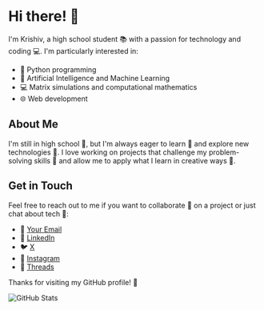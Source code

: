 # Hi there! 👋

I'm Krishiv, a high school student 📚 with a passion for technology and coding 💻. I'm particularly interested in:

- 🐍 Python programming
- 🤖 Artificial Intelligence and Machine Learning
- 💻 Matrix simulations and computational mathematics
- 🌐 Web development

## About Me

I'm still in high school 🎒, but I'm always eager to learn 📖 and explore new technologies 🚀. I love working on projects that challenge my problem-solving skills 🧠 and allow me to apply what I learn in creative ways 🎨.

## Get in Touch

Feel free to reach out to me if you want to collaborate 🤝 on a project or just chat about tech 💬:

- 📧 [Your Email](krishivs789@gmail.com)
- 💼 [LinkedIn](https://www.linkedin.com/in/your-profile)
- 🐦 [X](https://x.com/KrishivS196935/)
- 📸 [Instagram](https://www.instagram.com/krishivs789/)
- 🧵 [Threads](https://www.threads.net/@krishivs789)

Thanks for visiting my GitHub profile! 🙌

![GitHub Stats](https://github-readme-stats.vercel.app/api?username=your-github-username&show_icons=true&theme=radical)
